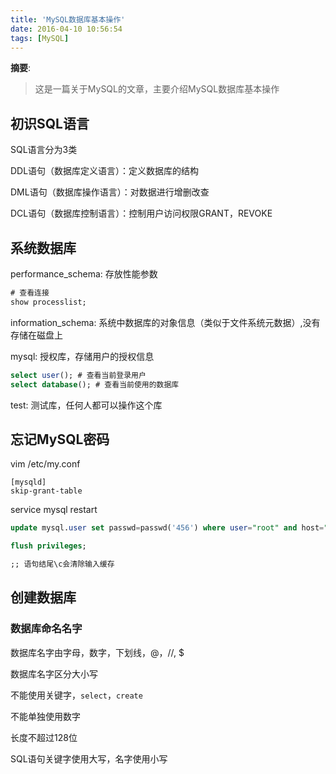 ```yaml
---
title: 'MySQL数据库基本操作'
date: 2016-04-10 10:56:54
tags: [MySQL]
---
```


__摘要__:

> 这是一篇关于MySQL的文章，主要介绍MySQL数据库基本操作


<!--more-->
## 初识SQL语言

SQL语言分为3类

DDL语句（数据库定义语言）：定义数据库的结构

DML语句（数据库操作语言）：对数据进行增删改查

DCL语句（数据库控制语言）：控制用户访问权限GRANT，REVOKE

## 系统数据库

performance_schema: 存放性能参数

```sql
# 查看连接
show processlist;

```

information_schema: 系统中数据库的对象信息（类似于文件系统元数据）,没有存储在磁盘上

mysql: 授权库，存储用户的授权信息

```sql
select user(); # 查看当前登录用户
select database(); # 查看当前使用的数据库
```


test: 测试库，任何人都可以操作这个库


## 忘记MySQL密码

vim /etc/my.conf

```
[mysqld]
skip-grant-table
```

service mysql restart

```sql
update mysql.user set passwd=passwd('456') where user="root" and host="localhost"

flush privileges;

;; 语句结尾\c会清除输入缓存
```


## 创建数据库

### 数据库命名名字

数据库名字由字母，数字，下划线，@，//, $

数据库名字区分大小写

不能使用关键字，`select`，`create`

不能单独使用数字

长度不超过128位

SQL语句关键字使用大写，名字使用小写
